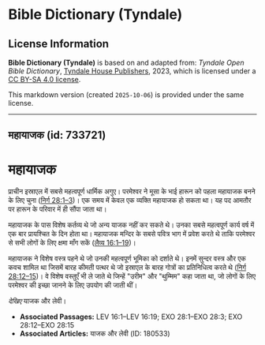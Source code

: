 # Bible Dictionary (Tyndale)

## License Information

**Bible Dictionary (Tyndale)** is based on and adapted from: _Tyndale Open Bible Dictionary_, [Tyndale House Publishers](https://tyndaleopenresources.com/), 2023, which is licensed under a [CC BY-SA 4.0 license](https://creativecommons.org/licenses/by-sa/4.0/legalcode.en).

This markdown version (created `2025-10-06`) is provided under the same license.



--------------------------------

## महायाजक (id: 733721)

महायाजक
=======

प्राचीन इस्राएल में सबसे महत्वपूर्ण धार्मिक अगुए। परमेश्वर ने मूसा के भाई हारून को पहला महायाजक बनने के लिए चुना ([निर्ग 28:1–3](https://ref.ly/Exod28:1-Exod28:3))। एक समय में केवल एक व्यक्ति महायाजक हो सकता था। यह पद आमतौर पर हारून के परिवार में ही सौंपा जाता था।

महायाजक के पास विशेष कर्तव्य थे जो अन्य याजक नहीं कर सकते थे। उनका सबसे महत्वपूर्ण कार्य वर्ष में एक बार प्रायश्चित के दिन होता था। महायाजक मन्दिर के सबसे पवित्र भाग में प्रवेश करते थे ताकि परमेश्वर से सभी लोगों के लिए क्षमा माँग सकें ([लैव्य 16:1–19](https://ref.ly/Lev16:1-Lev16:19))।

महायाजक ने विशेष वस्त्र पहने थे जो उनकी महत्वपूर्ण भूमिका को दर्शाते थे। इनमें सुन्दर वस्त्र और एक कवच शामिल था जिसमें बारह कीमती पत्थर थे जो इस्राएल के बारह गोत्रों का प्रतिनिधित्व करते थे ([निर्ग 28:12–15](https://ref.ly/Exod28:12-Exod28:15))। वे विशेष वस्तुएँ भी ले जाते थे जिन्हें "उरीम" और "थुम्मिम" कहा जाता था, जो लोगों के लिए परमेश्वर की इच्छा जानने के लिए उपयोग की जाती थीं।

*देखिए* याजक और लेवी।

* **Associated Passages:** LEV 16:1–LEV 16:19; EXO 28:1–EXO 28:3; EXO 28:12–EXO 28:15
* **Associated Articles:** याजक और लेवी (ID: 180533)

